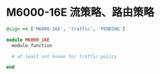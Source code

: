
# M6000-16E 流策略、路由策略

```ruby
@sign << ['M6000-16E', 'traffic', 'PENDING']

module M6000_16E
  module_function

  # at least not known for traffic-policy

end
```